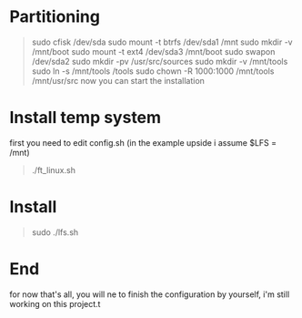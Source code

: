 # Partitioning
> sudo cfisk /dev/sda
> sudo mount -t btrfs /dev/sda1 /mnt
> sudo mkdir -v /mnt/boot
> sudo mount -t ext4 /dev/sda3 /mnt/boot
> sudo swapon /dev/sda2
> sudo mkdir -pv /usr/src/sources
> sudo mkdir -v /mnt/tools
> sudo ln -s /mnt/tools /tools
> sudo chown -R 1000:1000 /mnt/tools /mnt/usr/src
> now you can start the installation

# Install temp system
first you need to edit config.sh (in the example upside i assume $LFS = /mnt)

> ./ft_linux.sh

# Install
> sudo ./lfs.sh

# End
for now that's all, you will ne to finish the configuration by yourself,
i'm still working on this project.t
